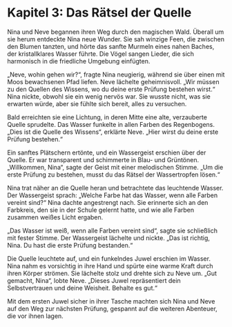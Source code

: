 # Kapitel 3: Das Rätsel der Quelle

Nina und Neve begannen ihren Weg durch den magischen Wald. Überall um sie herum entdeckte Nina neue Wunder. Sie sah winzige Feen, die zwischen den Blumen tanzten, und hörte das sanfte Murmeln eines nahen Baches, der kristallklares Wasser führte. Die Vögel sangen Lieder, die sich harmonisch in die friedliche Umgebung einfügten.

„Neve, wohin gehen wir?“, fragte Nina neugierig, während sie über einen mit Moos bewachsenen Pfad liefen. Neve lächelte geheimnisvoll. „Wir müssen zu den Quellen des Wissens, wo du deine erste Prüfung bestehen wirst.“ Nina nickte, obwohl sie ein wenig nervös war. Sie wusste nicht, was sie erwarten würde, aber sie fühlte sich bereit, alles zu versuchen.

Bald erreichten sie eine Lichtung, in deren Mitte eine alte, verzauberte Quelle sprudelte. Das Wasser funkelte in allen Farben des Regenbogens. „Dies ist die Quelle des Wissens“, erklärte Neve. „Hier wirst du deine erste Prüfung bestehen.“

Ein sanftes Plätschern ertönte, und ein Wassergeist erschien über der Quelle. Er war transparent und schimmerte in Blau- und Grüntönen. „Willkommen, Nina“, sagte der Geist mit einer melodischen Stimme. „Um die erste Prüfung zu bestehen, musst du das Rätsel der Wassertropfen lösen.“

Nina trat näher an die Quelle heran und betrachtete das leuchtende Wasser. Der Wassergeist sprach: „Welche Farbe hat das Wasser, wenn alle Farben vereint sind?“ Nina dachte angestrengt nach. Sie erinnerte sich an den Farbkreis, den sie in der Schule gelernt hatte, und wie alle Farben zusammen weißes Licht ergaben.

„Das Wasser ist weiß, wenn alle Farben vereint sind“, sagte sie schließlich mit fester Stimme. Der Wassergeist lächelte und nickte. „Das ist richtig, Nina. Du hast die erste Prüfung bestanden.“

Die Quelle leuchtete auf, und ein funkelndes Juwel erschien im Wasser. Nina nahm es vorsichtig in ihre Hand und spürte eine warme Kraft durch ihren Körper strömen. Sie lächelte stolz und drehte sich zu Neve um. „Gut gemacht, Nina“, lobte Neve. „Dieses Juwel repräsentiert dein Selbstvertrauen und deine Weisheit. Behalte es gut.“

Mit dem ersten Juwel sicher in ihrer Tasche machten sich Nina und Neve auf den Weg zur nächsten Prüfung, gespannt auf die weiteren Abenteuer, die vor ihnen lagen.